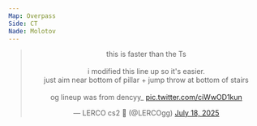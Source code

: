 ```yaml
---
Map: Overpass
Side: CT
Nade: Molotov
---
```


<blockquote class="twitter-tweet" data-theme="dark" data-dnt="true" align="center"><p lang="en" dir="ltr">this is faster than the Ts<br><br>i modified this line up so it&#39;s easier.<br>just aim near bottom of pillar + jump throw at bottom of stairs<br><br>og lineup was from dencyy_ <a href="https://t.co/ciWwOD1kun">pic.twitter.com/ciWwOD1kun</a></p>&mdash; LERCO cs2 🌊 (@LERCOgg) <a href="https://twitter.com/LERCOgg/status/1946043016935866470?ref_src=twsrc%5Etfw">July 18, 2025</a></blockquote>
<script async src="https://platform.twitter.com/widgets.js" charset="utf-8"></script>

